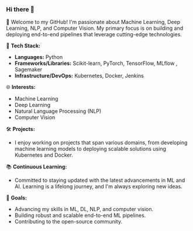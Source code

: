 ### Hi there 👋

🚀 Welcome to my GitHub! I'm passionate about Machine Learning, Deep Learning, NLP, and Computer Vision. My primary focus is on building and deploying end-to-end pipelines that leverage cutting-edge technologies.

🔧 **Tech Stack:**
- **Languages:** Python 
- **Frameworks/Libraries:** Scikit-learn, PyTorch, TensorFlow, MLflow , Sagemaker
- **Infrastructure/DevOps:** Kubernetes, Docker, Jenkins

🌐 **Interests:**
- Machine Learning
- Deep Learning
- Natural Language Processing (NLP)
- Computer Vision

🛠️ **Projects:**
- I enjoy working on projects that span various domains, from developing machine learning models to deploying scalable solutions using Kubernetes and Docker.

📚 **Continuous Learning:**
- Committed to staying updated with the latest advancements in ML and AI. Learning is a lifelong journey, and I'm always exploring new ideas.

🌟 **Goals:**
- Advancing my skills in ML, DL, NLP, and computer vision.
- Building robust and scalable end-to-end ML pipelines.
- Contributing to the open-source community.


